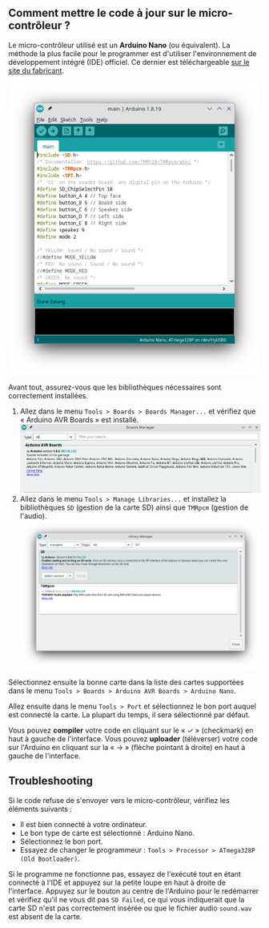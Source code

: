 ## Comment mettre le code à jour sur le micro-contrôleur ?
Le micro-contrôleur utilisé est un **Arduino Nano** (ou équivalent). La méthode la plus facile pour le programmer est d'utiliser l'environnement de développement intégré (IDE) officiel.
Ce dernier est téléchargeable [sur le site du fabricant](https://support.arduino.cc/hc/en-us/articles/360019833020-Download-and-install-Arduino-IDE).


![Arduino IDE](https://github.com/parastuffs/cube-neuro/raw/main/images/arduino_ide.png "Arduino IDE")

Avant tout, assurez-vous que les bibliothèques nécessaires sont correctement installées.

1. Allez dans le menu `Tools > Boards > Boards Manager...` et vérifiez que « Arduino AVR Boards » est installé.
![Boards manager](https://github.com/parastuffs/cube-neuro/raw/main/images/arduino_boards_manager.png "Boards manager")
2. Allez dans le menu `Tools > Manage Libraries...` et installez la bibliothèques `SD` (gestion de la carte SD) ainsi que `TMRpcm` (gestion de l'audio).
![Libraries Manager](https://github.com/parastuffs/cube-neuro/raw/main/images/arduino_libraries.png "Libraries Manager")

Sélectionnez ensuite la bonne carte dans la liste des cartes supportées dans le menu `Tools > Boards > Arduino AVR Boards > Arduino Nano`.

Allez ensuite dans le menu `Tools > Port` et sélectionnez le bon port auquel est connecté la carte. La plupart du temps, il sera sélectionné par défaut.

Vous pouvez **compiler** votre code en cliquant sur le « ✓ » (checkmark) en haut à gauche de l'interface.
Vous pouvez **uploader** (téléverser) votre code sur l'Arduino en cliquant sur la « → » (flèche pointant à droite) en haut à gauche de l'interface.


## Troubleshooting
Si le code refuse de s'envoyer vers le micro-contrôleur, vérifiez les éléments suivants :
- Il est bien connecté à votre ordinateur.
- Le bon type de carte est sélectionné : Arduino Nano.
- Sélectionnez le bon port.
- Essayez de changer le programmeur : `Tools > Processor > ATmega328P (Old Bootloader)`.

Si le programme ne fonctionne pas, essayez de l'exécuté tout en étant connecté à l'IDE et appuyez sur la petite loupe en haut à droite de l'interface.
Appuyez sur le bouton au centre de l'Arduino pour le redémarrer et vérifiez qu'il ne vous dit pas `SD Failed`, ce qui vous indiquerait que la carte SD n'est pas correctement insérée ou que le fichier audio `sound.wav` est absent de la carte.